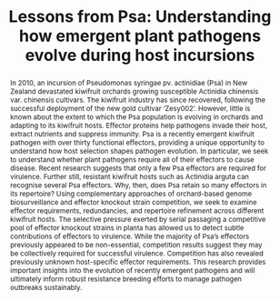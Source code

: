 ---
title: 'Lessons from Psa: Understanding how emergent plant pathogens evolve during host incursions'
event: New Zealand Microbiological Society Conference
event_url: https://www.microbiologyconference.org.nz/

location: Auckland, New Zealand

summary: A talk given as part of the New Zealand Microbiological Society Conference's Microbial Ecology session.

abstract: 'In 2010, an incursion of Pseudomonas syringae pv. actinidiae (Psa) in New Zealand devastated kiwifruit orchards growing susceptible Actinidia chinensis var. chinensis cultivars. The kiwifruit industry has since recovered, following the successful deployment of the new gold cultivar ‘Zesy002’. However, little is known about the extent to which the Psa population is evolving in orchards and adapting to its kiwifruit hosts. Effector proteins help pathogens invade their host, extract nutrients and suppress immunity. Psa is a recently emergent kiwifruit pathogen with over thirty functional effectors, providing a unique opportunity to understand how host selection shapes pathogen evolution. In particular, we seek to understand whether plant pathogens require all of their effectors to cause disease. Recent research suggests that only a few Psa effectors are required for virulence. Further still, resistant kiwifruit hosts such as Actinidia arguta can recognise several Psa effectors. Why, then, does Psa retain so many effectors in its repertoire? Using complementary approaches of orchard-based genome biosurveillance and effector knockout strain competition, we seek to examine effector requirements, redundancies, and repertoire refinement across different kiwifruit hosts. The selective pressure exerted by serial passaging a competitive pool of effector knockout strains in planta has allowed us to detect subtle contributions of effectors to virulence. While the majority of Psa’s effectors previously appeared to be non-essential, competition results suggest they may be collectively required for successful virulence. Competition has also revealed previously unknown host-specific effector requirements. This research provides important insights into the evolution of recently emergent pathogens and will ultimately inform robust resistance breeding efforts to manage pathogen outbreaks sustainably.'

# Talk start and end times.
#   End time can optionally be hidden by prefixing the line with `#`.
#date: '2023-11-21T13:00:00Z'
#date: '2023-11-21T13:00:00Z'
all_day: false

# Schedule page publish date (NOT talk date).
publishDate: '2023-11-21'

authors: []
tags: []

# Is this a featured talk? (true/false)
featured: false

image:
  caption: ''
  focal_point: Smart

url_code: ''
url_pdf: ''
url_slides: ''
url_video: ''

# Markdown Slides (optional).
#   Associate this talk with Markdown slides.
#   Simply enter your slide deck's filename without extension.
#   E.g. `slides = "example-slides"` references `content/slides/example-slides.md`.
#   Otherwise, set `slides = ""`.
slides: ""

# Projects (optional).
#   Associate this post with one or more of your projects.
#   Simply enter your project's folder or file name without extension.
#   E.g. `projects = ["internal-project"]` references `content/project/deep-learning/index.md`.
#   Otherwise, set `projects = []`.
projects: []
---